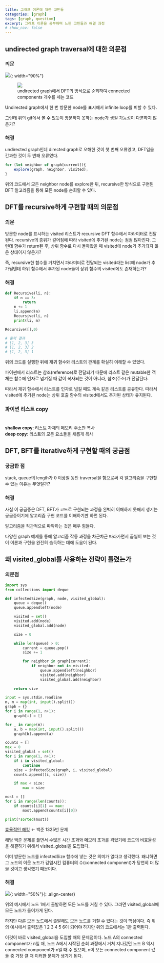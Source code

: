 ```yaml
---
title: 그래프 이론에 대한 고민들
categories: [graph]
tags: [graph, question]
excerpt: 그래프 이론을 공부하며 느낀 고민들과 해결 과정
# show_nav: false
---
```


## undirected graph traversal에 대한 의문점
### 의문

![](\assets\images\2025-06-28-graph-algorithms\result.gif){: width="90%"}

<figure>
  <img src="\assets\images\2025-06-28-graph-algorithms\2025-06-28 171006.png">
  <figcaption>undirected graph에서 DFT의 방식으로 순회하여 connected components 개수를 세는 코드</figcaption>
</figure>

Undirected graph에서 한 번 방문한 node를 표시해서 infinite loop를 피할 수 있다.

그런데 위의 gif에서 볼 수 있듯이 방문하지 못하는 node가 생길 가능성이 다분하지 않은가?


### 해결

undirected graph인데 directed graph로 오해한 것이 첫 번째 오류였고, DFT임을 간과한 것이 두 번째 오류였다.

```javascript
for (let neighbor of graph[current]){
    explore(graph, neighbor, visited);
}
```

위의 코드에서 모든 neighbor node를 explore한 뒤, recursive한 방식으로 구현된 DFT 알고리즘을 통해 모든 node를 순회할 수 있다.

## DFT를 recursive하게 구현할 때의 의문점
### 의문

방문한 node를 표시하는 visited 리스트가 recursive DFT 함수에서 파라미터로 전달된다. recursive의 층위가 깊어짐에 따라 visited에 추가된 node는 점점 많아진다. 그런데 함수가 return된 후, 상위 함수로 다시 돌아왔을 때 visited에 node가 추가되지 않은 상태이지 않은가?

즉, recursive한 함수를 거치면서 파라미터로 전달되는 visited라는 list에 node가 추가될텐데 하위 함수에서 추가된 node들이 상위 함수의 visited에도 존재하는가?

### 해결

```python
def Recursive(li, n):
    if n == 3:
        return
    n += 1
    li.append(n)
    Recursive(li, n)
    print(li, n)

Recursive([],0)

# 출력 결과
# [1, 2, 3] 3
# [1, 2, 3] 2
# [1, 2, 3] 1
```

위의 코드를 실행한 뒤에 재귀 함수와 리스트의 관계를 확실히 이해할 수 있었다.

파이썬에서 리스트는 참조(reference)로 전달되기 때문에 리스트 같은 mutable한 객체는 함수에 인자로 넘겨질 때 값이 복사되는 것이 아니라, 참조(주소)가 전달된다.

따라서 재귀 함수에서 리스트를 인자로 넘길 때도 계속 같은 리스트를 공유한다. 따라서 visited에 추가된 node는 상위 호출 함수의 visited에서도 추가된 상태가 유지된다.

<div class="notice">
  <h4 style="font-size: 1.2em;">파이썬 리스트 copy</h4><br>
  <strong>shallow copy</strong>: 리스트 자체의 메모리 주소만 복사<br>
  <strong>deep copy</strong>: 리스트의 모든 요소들을 새롭게 복사
</div> 


## DFT, BFT를 iterative하게 구현할 때의 궁금점
### 궁금한 점

stack, queue의 length가 0 이상일 동안 traversal을 함으로써 각 알고리즘을 구현할 수 있는 이유는 무엇일까? 

### 해결

사실 이 궁금증은 DFT, BFT가 코드로 구현되는 과정을 완벽히 이해하지 못해서 생기는 궁금증이기에 알고리즘 구현 코드를 이해하기만 하면 된다. 

알고리즘을 직관적으로 파악하는 것은 매우 힘들다.

 다양한 graph 예제를 통해 알고리즘 작동 과정을 차근차근 따라가면서 곱씹어 보는 것이 이론과 구현을 완전히 습득하는 데에 도움이 된다.

## 왜 visited_global를 사용하는 전략이 틀렸는가
### 의문점

```python
import sys
from collections import deque

def infectedSize(graph, node, visited_global):
    queue = deque()
    queue.appendleft(node)

    visited = set()
    visited.add(node)
    visited_global.add(node)

    size = 0

    while len(queue) > 0:
        current = queue.pop()
        size += 1

        for neighbor in graph[current]:
            if neighbor not in visited:
                queue.appendleft(neighbor)
                visited.add(neighbor)
                visited_global.add(neighbor)
    
    return size

input = sys.stdin.readline
n, m = map(int, input().split())
graph = {}
for i in range(1, n+1):
    graph[i] = []

for _ in range(m):
    a, b = map(int, input().split())
    graph[b].append(a)

counts = []
max = 0
visited_global = set()
for i in range(1, n+1):
    if i in visited_global:
        continue
    size = infectedSize(graph, i, visited_global)
    counts.append((i, size))

    if max < size:
        max = size

most = []
for i in range(len(counts)):
    if counts[i][1] == max:
        most.append(counts[i][0])

print(*sorted(most))
```
[효율적인 해킹](https://www.acmicpc.net/problem/1325) &larr; 백준 1325번 문제

해당 백준 문제를 풀면서 수많은 시간 초과와 메모리 초과를 겪었기에 코드의 비효율성을 해결하기 위해서 visited_global을 도입했다.

이미 방문한 노드를 infectedSize 함수에 넣는 것은 의미가 없다고 생각했다. 왜냐하면 그 노드의 이웃 노드가 감염시킨 컴퓨터의 수(connected component)가 당연히 더 많을 것이고 생각했기 때문이다.

### 해결

![](\assets\images\2025-06-28-graph-question\KakaoTalk_20250630_020310923.jpg){: width="50%"}{: .align-center}

위의 예시에서 노드 1에서 출발하면 모든 노드를 거칠 수 있다. 그러면 visited_global에 모든 노드가 들어가게 된다.

하지만 다른 모든 노드에서 출발해도 모든 노드를 거칠 수 있다는 것이 핵심이다. 즉 위의 예시에서 출력값은 1 2 3 4 5 6이 되어야 하지만 위의 코드에서는 1만 출력된다.

이것이 바로 visited_global을 도입할 때의 문제점이다. 노드 A의 connected component가 n일 때, 노드 A에서 시작된 순회 과정에서 거쳐 지나갔던 노드 B 역시 connected component가 n일 때 수 있으며, n이 모든 connected component 값들 중 가장 클 때 이러한 문제가 생기게 된다.